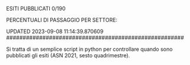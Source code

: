 ESITI PUBBLICATI 0/190 

PERCENTUALI DI PASSAGGIO PER SETTORE:

UPDATED 2023-09-08 11:14:39.870609
###################################################### 

Si tratta di un semplice script in python per controllare quando sono pubblicati gli esiti (ASN 2021, sesto quadrimestre).

